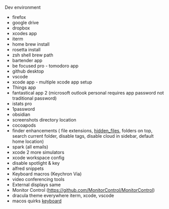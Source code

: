 

Dev environment


- firefox
- google drive
- dropbox
- xcodes app
- iterm 
- home brew install
- rosetta install
- zsh shell brew path
- bartender app
- be focused pro - tomodoro app
- github desktop
- vscode
- xcode app - multiple xcode app setup
- Things app
- fantastical app 2 (microsoft outlook personal requires app password not traditional password)
- istats pro
- 1password
- obsidian
- screenshots directory location
- cocoapods
- finder enhancements ( file extensions, [hidden_files](hidden_files.md), folders on top, search current folder, disable tags, disable cloud in sidebar, default home location)
- spark (all emails)
- xcode 2 more simulators
- xcode workspace config
- disable spotlight & key
- alfred snippets
- Keyboard macros (Keychron Via)
- video conferencing tools
- External displays same 
- Monitor Control (https://github.com/MonitorControl/MonitorControl)
- dracula theme everywhere iterm, xcode, vscode
-  macos quirks [keyboard](os/mac/keyboard.md)

